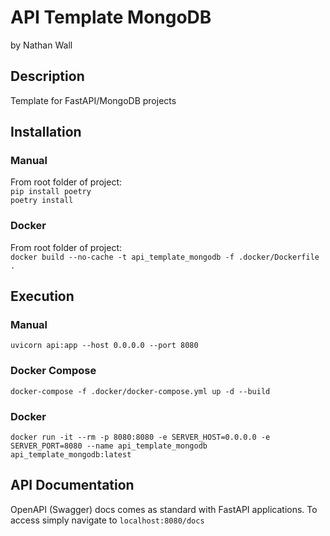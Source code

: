 # API Template MongoDB

by Nathan Wall

## Description

Template for FastAPI/MongoDB projects

## Installation 

### Manual
From root folder of project: <br/>
`pip install poetry`<br/>
`poetry install`

### Docker
From root folder of project: <br/>
`docker build --no-cache -t api_template_mongodb -f .docker/Dockerfile .`<br/>

## Execution

### Manual
`uvicorn api:app --host 0.0.0.0 --port 8080`<br/>

### Docker Compose
`docker-compose -f .docker/docker-compose.yml up -d --build`<br/>

### Docker
`docker run -it --rm -p 8080:8080 -e SERVER_HOST=0.0.0.0 -e SERVER_PORT=8080 --name api_template_mongodb api_template_mongodb:latest`<br/>

## API Documentation

OpenAPI (Swagger) docs comes as standard with FastAPI applications. To access simply navigate to `localhost:8080/docs`